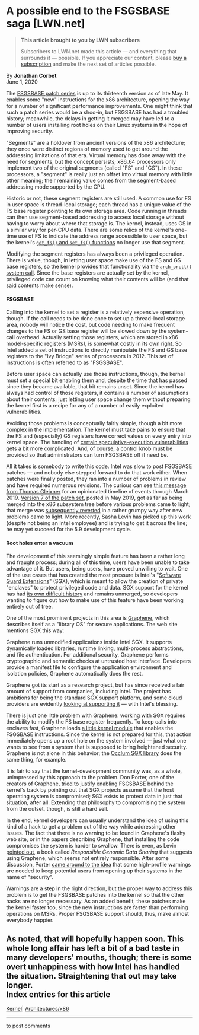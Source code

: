 # A possible end to the FSGSBASE saga [LWN.net]

> **This article brought to you by LWN subscribers**
> 
> Subscribers to LWN.net made this article — and everything that surrounds it — possible. If you appreciate our content, please [buy a subscription](/Promo/nst-nag3/subscribe) and make the next set of articles possible. 

By **Jonathan Corbet**  
June 1, 2020 

The [FSGSBASE patch series](/ml/linux-kernel/20200528201402.1708239-1-sashal@kernel.org/) is up to its thirteenth version as of late May. It enables some "new" instructions for the x86 architecture, opening the way for a number of significant performance improvements. One might think that such a patch series would be a shoo-in, but FSGSBASE has had a troubled history; meanwhile, the delays in getting it merged may have led to a number of users installing root holes on their Linux systems in the hope of improving security. 

"Segments" are a holdover from ancient versions of the x86 architecture; they once were distinct regions of memory used to get around the addressing limitations of that era. Virtual memory has done away with the need for segments, but the concept persists; x86_64 processors only implement two of the original segments (called "FS" and "GS"). In these processors, a "segment" is really just an offset into virtual memory with little other meaning; their remaining value comes from the segment-based addressing mode supported by the CPU. 

Historic or not, these segment registers are still used. A common use for FS in user space is thread-local storage; each thread has a unique value of the FS base register pointing to its own storage area. Code running in threads can then use segment-based addressing to access local storage without having to worry about where that storage is. The kernel, instead, uses GS in a similar way for per-CPU data. There are some relics of the kernel's one-time use of FS to indicate the address range accessible to user space, but the kernel's [`get_fs()` and `set_fs()` functions](/Articles/722267/) no longer use that segment. 

Modifying the segment registers has always been a privileged operation. There is value, though, in letting user space make use of the FS and GS base registers, so the kernel provides that functionality via the [`arch_prctl()` system call](https://www.man7.org/linux/man-pages/man2/arch_prctl.2.html). Since the base registers are actually set by the kernel, privileged code can count on knowing what their contents will be (and that said contents make sense). 

#### FSGSBASE

Calling into the kernel to set a register is a relatively expensive operation, though. If the call needs to be done once to set up a thread-local storage area, nobody will notice the cost, but code needing to make frequent changes to the FS or GS base register will be slowed down by the system-call overhead. Actually setting those registers, which are stored in x86 model-specific registers (MSRs), is somewhat costly in its own right. So Intel added a set of instructions to directly manipulate the FS and GS base registers to the "Ivy Bridge" series of processors in 2012. This set of instructions is often referred to as "FSGSBASE". 

Before user space can actually use those instructions, though, the kernel must set a special bit enabling them and, despite the time that has passed since they became available, that bit remains unset. Since the kernel has always had control of those registers, it contains a number of assumptions about their contents; just letting user space change them without preparing the kernel first is a recipe for any of a number of easily exploited vulnerabilities. 

Avoiding those problems is conceptually fairly simple, though a bit more complex in the implementation. The kernel must take pains to ensure that the FS and (especially) GS registers have correct values on every entry into kernel space. The handling of [certain speculative-execution vulnerabilities](/Articles/795637/) gets a bit more complicated. And, of course, a control knob must be provided so that administrators can turn FSGSBASE off if need be. 

All it takes is somebody to write this code. Intel was slow to post FSGSBASE patches — and nobody else stepped forward to do that work either. When patches were finally posted, they ran into a number of problems in review and have required numerous revisions. The curious can see [this message from Thomas Gleixner](https://lore.kernel.org/lkml/alpine.DEB.2.21.1903261010380.1789@nanos.tec.linutronix.de/) for an opinionated timeline of events through March 2019. [Version 7 of the patch set](/ml/linux-kernel/1557309753-24073-1-git-send-email-chang.seok.bae@intel.com/), posted in May 2019, got as far as being merged into the x86 subsystem tree before various problems came to light; that merge was [subsequently reverted](https://git.kernel.org/pub/scm/linux/kernel/git/tip/tip.git/commit/?h=x86/cpu&id=049331f277fef1c3f2527c2c9afa1d285e9a1247) in a rather grumpy way after new problems came to light. More recently, Sasha Levin has picked up this work (despite not being an Intel employee) and is trying to get it across the line; he may yet succeed for the 5.9 development cycle. 

#### Root holes enter a vacuum

The development of this seemingly simple feature has been a rather long and fraught process; during all of this time, users have been unable to take advantage of it. But users, being users, have proved unwilling to wait. One of the use cases that has created the most pressure is Intel's "[Software Guard Extensions](https://software.intel.com/content/www/us/en/develop/topics/software-guard-extensions.html)" (SGX), which is meant to allow the creation of private "enclaves" to protect privileged code and data. SGX support for the kernel has had [its own difficult history](/Articles/786487/) and remains unmerged, so developers wanting to figure out how to make use of this feature have been working entirely out of tree. 

One of the most prominent projects in this area is [Graphene](https://grapheneproject.io/), which describes itself as a "library OS" for secure applications. The web site mentions SGX this way: 

Graphene runs unmodified applications inside Intel SGX. It supports dynamically loaded libraries, runtime linking, multi-process abstractions, and file authentication. For additional security, Graphene performs cryptographic and semantic checks at untrusted host interface. Developers provide a manifest file to configure the application environment and isolation policies, Graphene automatically does the rest. 

Graphene got its start as a research project, but has since received a fair amount of support from companies, including Intel. The project has ambitions for being the standard SGX support platform, and some cloud providers are evidently [looking at supporting it](https://www.alibabacloud.com/blog/protecting-go-language-applications-with-the-graphene-library-os-on-intel%C2%AE-sgx%C2%AE-secured-alibaba-cloud_594889) — with Intel's blessing. 

There is just one little problem with Graphene: working with SGX requires the ability to modify the FS base register frequently. To keep calls into enclaves fast, Graphene loads [a little kernel module](https://github.com/oscarlab/graphene-sgx-driver/blob/master/gsgx.c) that enables the FSGSBASE instructions. Since the kernel is not prepared for this, that action immediately opens up a root hole on the system involved — just what one wants to see from a system that is supposed to bring heightened security. Graphene is not alone in this behavior; the [Occlum SGX library](https://github.com/occlum/occlum) does the same thing, for example. 

It is fair to say that the kernel-development community was, as a whole, unimpressed by this approach to the problem. Don Porter, one of the creators of Graphene, [tried to justify](/ml/linux-kernel/c5fffcd1-c262-7046-a047-67de2bbccd78@cs.unc.edu/) enabling FSGSBASE behind the kernel's back by pointing out that SGX projects assume that the host operating system is compromised; SGX exists to protect data in just that situation, after all. Extending that philosophy to compromising the system from the outset, though, is still a hard sell. 

In the end, kernel developers can usually understand the idea of using this kind of a hack to get a problem out of the way while addressing other issues. The fact that there is no warning to be found in Graphene's flashy web site, or in the papers describing Graphene, that installing the code compromises the system is harder to swallow. There is even, as Levin [pointed out](/ml/linux-kernel/20200518151604.GC33628@sasha-vm/), a book called _Responsible Genomic Data Sharing_ that suggests using Graphene, which seems not entirely responsible. After some discussion, Porter [came around to the idea](/ml/linux-kernel/39df26f2-9d17-b0f2-6a55-48195542637b@cs.unc.edu/) that some high-profile warnings are needed to keep potential users from opening up their systems in the name of "security". 

Warnings are a step in the right direction, but the proper way to address this problem is to get the FSGSBASE patches into the kernel so that the other hacks are no longer necessary. As an added benefit, these patches make the kernel faster too, since the new instructions are faster than performing operations on MSRs. Proper FSGSBASE support should, thus, make almost everybody happier. 

As noted, that will hopefully happen soon. This whole long affair has left a bit of a bad taste in many developers' mouths, though; there is some overt unhappiness with how Intel has handled the situation. Straightening that out may take longer.  
Index entries for this article  
---  
[Kernel](/Kernel/Index)| [Architectures/x86](/Kernel/Index#Architectures-x86)  
  


* * *

to post comments 
